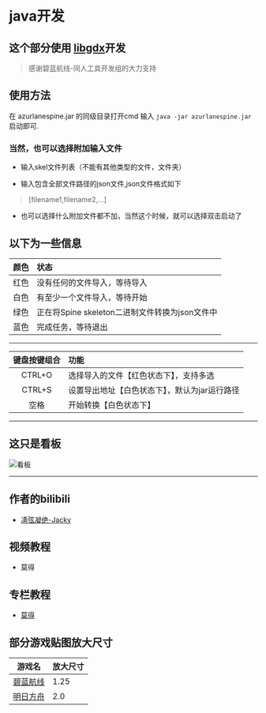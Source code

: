 # java开发
## 这个部分使用 [libgdx](https://github.com/libgdx/libgdx)开发

>感谢碧蓝航线-同人工具开发组的大力支持
## 使用方法

在 azurlanespine.jar 的同级目录打开cmd
输入 `java -jar azurlanespine.jar` 启动即可.

### 当然，也可以选择附加输入文件
* 输入skel文件列表（不能有其他类型的文件，文件夹）

* 输入包含全部文件路径的json文件,json文件格式如下
> [filename1,filename2,...]

* 也可以选择什么附加文件都不加，当然这个时候，就可以选择双击启动了

## 以下为一些信息

| 颜色 | 状态 |
|:---:|:---|
| 红色 | 没有任何的文件导入，等待导入 |
| 白色 | 有至少一个文件导入，等待开始 |
| 绿色 | 正在将Spine skeleton二进制文件转换为json文件中 |
| 蓝色 | 完成任务，等待退出 |

---
| 键盘按键组合 | 功能 |
|:---:|:---|
| CTRL+O | 选择导入的文件【红色状态下】，支持多选 |
| CTRL+S | 设置导出地址【白色状态下】，默认为jar运行路径 |
| 空格 | 开始转换【白色状态下】 |

---
## 这只是看板
![看板](https://github.com/azurlane-doujin/AzurLaneSpineCharacterDecoder/blob/master/Java-libgdx/core/assets/WatchDog.png)


---
## 作者的bilibili
* [凊弦凝绝-Jacky](https://space.bilibili.com/14435736)

## 视频教程 
* 莫得

## 专栏教程
* [莫得](https://www.bilibili.com/read/cv2607905)

## 部分游戏贴图放大尺寸
| 游戏名 | 放大尺寸 |
|:---:|:---|
| [碧蓝航线](https://game.bilibili.com/blhx) | 1.25 |
| [明日方舟](https://ak.hypergryph.com/index) | 2.0 |
